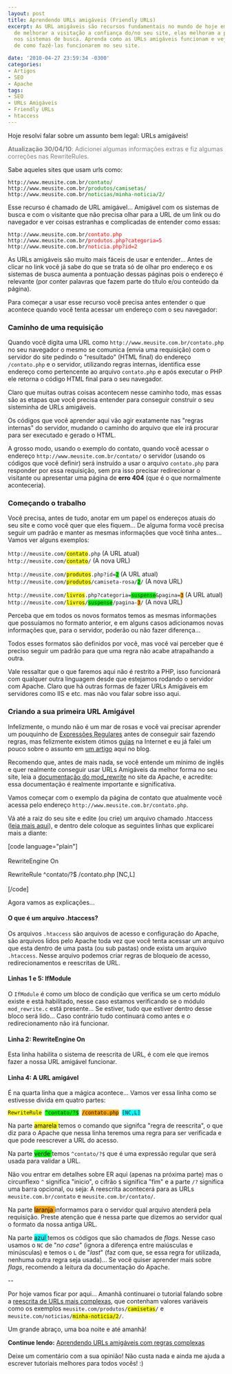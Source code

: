 ```yaml
---
layout: post
title: Aprendendo URLs amigáveis (Friendly URLs)
excerpt: As URL amigáveis são recursos fundamentais no mundo de hoje em dia... Além
  de melhorar a visitação a confiança do/no seu site, elas melhoram a pontuação dele
  nos sistemas de busca. Aprenda como as URLs amigáveis funcionam e veja exemplos
  de como fazê-las funcionarem no seu site.

date: '2010-04-27 23:59:34 -0300'
categories:
- Artigos
- SEO
- Apache
tags:
- SEO
- URLs Amigáveis
- Friendly URLs
- htaccess
---
```

<p>Hoje resolvi falar sobre um assunto bem legal: URLs amigáveis!</p>
<p style="color: gray;"><strong>Atualização 30/04/10</strong>: Adicionei algumas informações extras e fiz algumas correções nas RewriteRules.</p>
<p>Sabe aqueles sites que usam urls como:</p>
<p><code>http://www.meusite.com.br/<span style="color: green;">contato/</span></code><br />
<code>http://www.meusite.com.br/<span style="color: green;">produtos/camisetas/</span></code><br />
<code>http://www.meusite.com.br/<span style="color: green;">noticias/minha-noticia/2/</span></code></p>
<p>Esse recurso é chamado de URL amigável... Amigável com os sistemas de busca e com o visitante que não precisa olhar para a URL de um link ou do navegador e ver coisas estranhas e complicadas de entender como essas:</p>
<p><code>http://www.meusite.com.br/<span style="color: red;">contato.php</span></code><br />
<code>http://www.meusite.com.br/<span style="color: red;">produtos.php?categoria=5</span></code><br />
<code>http://www.meusite.com.br/<span style="color: red;">noticia.php?id=2</span></code></p>
<p>As URLs amigáveis são muito mais fáceis de usar e entender... Antes de clicar no link você já sabe do que se trata só de olhar pro endereço e os sistemas de busca aumenta a pontuação dessas páginas pois o endereço é relevante (por conter palavras que fazem parte do título e/ou conteúdo da página).</p>
<p>Para começar a usar esse recurso você precisa antes entender o que acontece quando você tenta acessar um endereço com o seu navegador:</p>
<h3>Caminho de uma requisição</h3>
<p>Quando você digita uma URL como <code>http://www.meusite.com.br/contato.php</code> no seu navegador o mesmo se comunica (envia uma requisição) com o servidor do site pedindo o "resultado" (HTML final) do endereço <code>/contato.php</code> e o servidor, utilizando regras internas, identifica esse endereço como pertencente ao arquivo <code>contato.php</code> e após executar o PHP ele retorna o código HTML final para o seu navegador.</p>
<p>Claro que muitas outras coisas acontecem nesse caminho todo, mas essas são as etapas que você precisa entender para conseguir construir o seu sisteminha de URLs amigáveis.</p>
<p>Os códigos que você aprender aqui vão agir exatamente nas "regras internas" do servidor, mudando o caminho do arquivo que ele irá procurar para ser executado e gerado o HTML.</p>
<p>A grosso modo, usando o exemplo do contato, quando você acessar o endereço <code>http://www.meusite.com.br/contato/</code> o servidor (usando os códigos que você definir) será instruído a usar o arquivo <code>contato.php</code> para responder por essa requisição, sem pra isso precisar redirecionar o visitante ou apresentar uma página de <strong>erro 404</strong> (que é o que normalmente aconteceria).</p>
<h3>Começando o trabalho</h3>
<p>Você precisa, antes de tudo, anotar em um papel os endereços atuais do seu site e como você quer que eles fiquem... De alguma forma você precisa seguir um padrão e manter as mesmas informações que você tinha antes... Vamos ver alguns exemplos:</p>
<p><code>http://meusite.com/<span style="background: yellow;">contato</span>.php</code> (A URL atual)<br />
<code>http://meusite.com/<span style="background: yellow;">contato</span>/</code> (A nova URL)</p>
<p><code>http://meusite.com/<span style="background: yellow;">produtos</span>.php?id=<span style="background: lime;">2</span></code> (A URL atual)<br />
<code>http://meusite.com/<span style="background: yellow;">produtos</span>/camiseta-rosa/<span style="background: lime;">2</span>/</code> (A nova URL)</p>
<p><code>http://meusite.com/<span style="background: yellow;">livros</span>.php?categoria=<span style="background: lime;">suspense</span>&pagina=<span style="background: orange;">3</span></code> (A URL atual)<br />
<code>http://meusite.com/<span style="background: yellow;">livros</span>/<span style="background: lime;">suspense</span>/pagina-<span style="background: orange;">3</span>/</code> (A nova URL)</p>
<p>Perceba que em todos os novos formatos temos as mesmas informações que possuíamos no formato anterior, e em alguns casos adicionamos novas informações que, para o servidor, poderão ou não fazer diferença...</p>
<p>Todos esses formatos são definidos por você, mas você vai perceber que é preciso seguir um padrão para que uma regra não acabe atrapalhando a outra.</p>
<p>Vale ressaltar que o que faremos aqui não é restrito a PHP, isso funcionará com qualquer outra linguagem desde que estejamos rodando o servidor com Apache. Claro que há outras formas de fazer URLs Amigáveis em servidores como IIS e etc. mas não vou falar sobre isso aqui.</p>
<h3>Criando a sua primeira URL Amigável</h3>
<p>Infelizmente, o mundo não é um mar de rosas e você vai precisar aprender um pouquinho de <a title="Expressões Regulares - Wikipédia" href="http://pt.wikipedia.org/wiki/Express%C3%A3o_regular" target="_blank">Expressões Regulares</a> antes de conseguir sair fazendo regras, mas felizmente existem ótimos <a title="Expressões Regulares" href="http://guia-er.sourceforge.net/" target="_blank">guias</a> na Internet e eu já falei um pouco sobre o assunto em <a title="Validação de e-mail no PHP com Expressões Regulares" href="http://blog.thiagobelem.net/php/validacao-de-e-mail-no-php-com-expressoes-regulares/">um artigo</a> aqui no blog.</p>
<p>Recomendo que, antes de mais nada, se você entende um mínimo de inglês e quer realmente conseguir usar URLs Amigáveis da melhor forma no seu site, leia a <a title="Documentação do mod_rewrite" href="http://httpd.apache.org/docs/2.2/mod/mod_rewrite.html" target="_blank">documentação do mod_rewrite</a> no site da Apache, e acredite: essa documentação é realmente importante e significativa.</p>
<p>Vamos começar com o exemplo da página de contato que atualmente você acessa pelo endereço <code>http://www.meusite.com.br/contato.php</code>.</p>
<p>Vá até a raiz do seu site e edite (ou crie) um arquivo chamado .htaccess (<a title=".htaccess - Wikipédia" href="http://en.wikipedia.org/wiki/Htaccess" target="_blank">leia mais aqui</a>), e dentro dele coloque as seguintes linhas que explicarei mais a diante:</p>
<p>[code language="plain"]<br />
<IfModule mod_rewrite.c><br />
	RewriteEngine On</p>
<p>	RewriteRule ^contato/?$ /contato.php [NC,L]<br />
</IfModule><br />
[/code]</p>
<p>Agora vamos as explicações...</p>
<h4>O que é um arquivo .htaccess?</h4>
<p>Os arquivos <code>.htaccess</code> são arquivos de acesso e configuração do Apache, são arquivos lidos pelo Apache toda vez que você tenta acessar um arquivo que esta dentro de uma pasta (ou sub pastas) onde exista um arquivo <code>.htaccess</code>. Nesse arquivo podemos criar regras de bloqueio de acesso, redirecionamentos e reescritas de URL.</p>
<h4>Linhas 1 e 5: IfModule</h4>
<p>O <code>IfModule</code> é como um bloco de condição que verifica se um certo módulo existe e está habilitado, nesse caso estamos verificando se o módulo <code>mod_rewrite.c</code> está presente... Se estiver, tudo que estiver dentro desse bloco será lido... Caso contrário tudo continuará como antes e o redirecionamento não irá funcionar.</p>
<h4>Linha 2: RewriteEngine On</h4>
<p>Esta linha habilita o sistema de reescrita de URL, é com ele que iremos fazer a nossa URL amigável funcionar.</p>
<h4>Linha 4: A URL amigável</h4>
<p>É na quarta linha que a mágica acontece... Vamos ver essa linha como se estivesse divida em quatro partes:</p>
<p><code><span style="background: yellow;">RewriteRule</span> <span style="background: lime;">^contato/?$</span> <span style="background: orange;">/contato.php</span> <span style="background: cyan;">[NC,L]</span></code></p>
<p>Na parte <span style="background: yellow; color: black;"> amarela </span> temos o comando que signifca "regra de reescrita", o que diz para o Apache que nessa linha teremos uma regra para ser verificada e que pode reescrever a URL do acesso.</p>
<p>Na parte <span style="background: lime; color: black;"> verde </span> temos <code>^contato/?$</code> que é uma expressão regular que será usada para validar a URL.</p>
<p>Não vou entrar em detalhes sobre ER aqui (apenas na próxima parte) mas o circunflexo <code>^</code> significa "inicio", o cifrão <code>$</code> significa "fim" e a parte <code>/?</code> significa uma barra opcional, ou seja: A reescrita acontecerá para as URLs <code>meusite.com.br/contato</code> e <code>meusite.com.br/contato/</code>.</p>
<p>Na parte <span style="background: orange; color: black;"> laranja </span> informamos para o servidor qual arquivo atenderá pela requisição. Preste atenção que é nessa parte que dizemos ao servidor qual o formato da nossa antiga URL.</p>
<p>Na parte <span style="background: cyan; color: black;"> azul </span> temos os códigos que são chamados de <em>flags</em>. Nesse caso usamos o <code>NC</code> de "<em>no case</em>"  (ignora a diferença entre maiúsculas e minúsculas) e temos o <code>L</code> de "<em>last</em>" (faz com que, se essa regra for utilizada, nenhuma outra regra seja usada)... Se você quiser aprender mais sobre <em>flags</em>, recomendo a leitura da documentação do Apache.</p>
<p>--</p>
<p>Por hoje vamos ficar por aqui... Amanhã continuarei o tutorial falando sobre a <a title="Aprendendo URLs amigáveis com regras complexas" href="http://blog.thiagobelem.net/aprendendo-urls-amigaveis-com-regras-complexas/">reescrita de URLs mais complexas</a>, que contenham valores variáveis como os exemplos <code>meusite.com/produtos/<span style="background: yellow;">camisetas</span>/</code> e <code>meusite.com/noticias/<span style="background: yellow;">minha-noticia/2</span>/</code>.</p>
<p>Um grande abraço, uma boa noite e até amanhã!</p>
<p><strong>Continue lendo:</strong> <a title="Aprendendo URLs amigáveis com regras complexas" href="http://blog.thiagobelem.net/aprendendo-urls-amigaveis-com-regras-complexas/">Aprendendo URLs amigáveis com regras complexas</a></p>
<p>Deixe um comentário com a sua opinião! Não custa nada e ainda me ajuda a escrever tutoriais melhores para todos vocês! :)</p>
